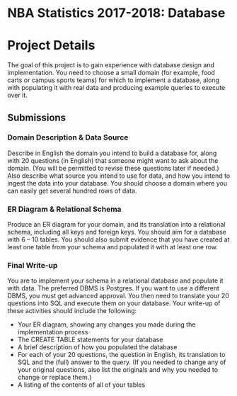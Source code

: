 # NBA Statistics 2017-2018: Database

# Project Details
The goal of this project is to gain experience with database design and implementation. You need to choose a small domain (for example, food carts or campus sports teams) for which to implement a database, along with populating it with real data and producing example queries to execute over it.

## Submissions
### Domain Description & Data Source
Describe in English the domain you intend to build a database for, along with 20 questions (in English) that someone might want to ask about the domain. (You will be permitted to revise these questions later if needed.) Also describe what source you intend to use for data, and how you intend to ingest the data into your database. You should choose a domain where you can easily get several hundred rows of data.

### ER Diagram & Relational Schema
Produce an ER diagram for your domain, and its translation into a relational schema, including all keys and foreign keys. You should aim for a database with 6 – 10 tables. You should also submit evidence that you have created at least one table from your schema and populated it with at least one row.

### Final Write-up
You are to implement your schema in a relational database and populate it with data. The preferred DBMS is Postgres. If you want to use a different DBMS, you must get advanced approval. You then need to translate your 20 questions into SQL and execute them on your database. Your write-up of these activities should include the following:
* Your ER diagram, showing any changes you made during the implementation process
* The CREATE TABLE statements for your database
* A brief description of how you populated the database
* For each of your 20 questions, the question in English, its translation
to SQL and the (full) answer to the query. (If you needed to change any of your original questions, also list the originals and why you needed to change or replace them.)
* A listing of the contents of all of your tables
